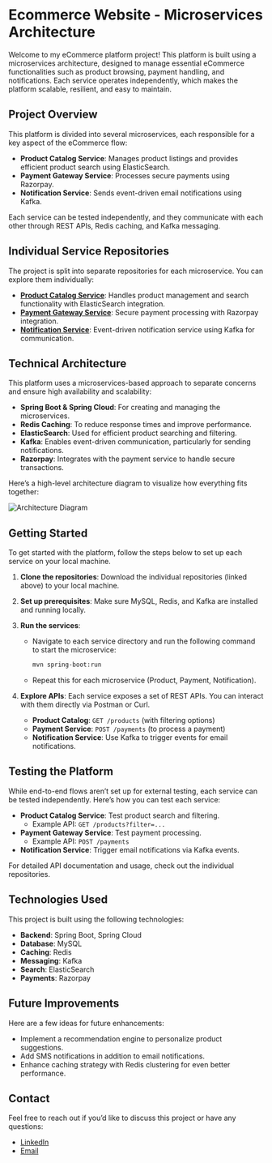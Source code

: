 # Ecommerce Website - Microservices Architecture

Welcome to my eCommerce platform project! This platform is built using a microservices architecture, designed to manage essential eCommerce functionalities such as product browsing, payment handling, and notifications. Each service operates independently, which makes the platform scalable, resilient, and easy to maintain.

## Project Overview

This platform is divided into several microservices, each responsible for a key aspect of the eCommerce flow:

- **Product Catalog Service**: Manages product listings and provides efficient product search using ElasticSearch.
- **Payment Gateway Service**: Processes secure payments using Razorpay.
- **Notification Service**: Sends event-driven email notifications using Kafka.

Each service can be tested independently, and they communicate with each other through REST APIs, Redis caching, and Kafka messaging.

## Individual Service Repositories

The project is split into separate repositories for each microservice. You can explore them individually:

- [**Product Catalog Service**](link-to-product-service-repo): Handles product management and search functionality with ElasticSearch integration.
- [**Payment Gateway Service**](link-to-payment-service-repo): Secure payment processing with Razorpay integration.
- [**Notification Service**](link-to-notification-service-repo): Event-driven notification service using Kafka for communication.

## Technical Architecture

This platform uses a microservices-based approach to separate concerns and ensure high availability and scalability:

- **Spring Boot & Spring Cloud**: For creating and managing the microservices.
- **Redis Caching**: To reduce response times and improve performance.
- **ElasticSearch**: Used for efficient product searching and filtering.
- **Kafka**: Enables event-driven communication, particularly for sending notifications.
- **Razorpay**: Integrates with the payment service to handle secure transactions.

Here’s a high-level architecture diagram to visualize how everything fits together:

![Architecture Diagram](path-to-your-architecture-diagram.png)

## Getting Started

To get started with the platform, follow the steps below to set up each service on your local machine.

1. **Clone the repositories**: Download the individual repositories (linked above) to your local machine.
   
2. **Set up prerequisites**: Make sure MySQL, Redis, and Kafka are installed and running locally.

3. **Run the services**:
   - Navigate to each service directory and run the following command to start the microservice:
     ```bash
     mvn spring-boot:run
     ```
   
   - Repeat this for each microservice (Product, Payment, Notification).

4. **Explore APIs**: Each service exposes a set of REST APIs. You can interact with them directly via Postman or Curl.

   - **Product Catalog**: `GET /products` (with filtering options)
   - **Payment Service**: `POST /payments` (to process a payment)
   - **Notification Service**: Use Kafka to trigger events for email notifications.

## Testing the Platform

While end-to-end flows aren’t set up for external testing, each service can be tested independently. Here’s how you can test each service:

- **Product Catalog Service**: Test product search and filtering.
  - Example API: `GET /products?filter=...`
- **Payment Gateway Service**: Test payment processing.
  - Example API: `POST /payments`
- **Notification Service**: Trigger email notifications via Kafka events.

For detailed API documentation and usage, check out the individual repositories.

## Technologies Used

This project is built using the following technologies:

- **Backend**: Spring Boot, Spring Cloud
- **Database**: MySQL
- **Caching**: Redis
- **Messaging**: Kafka
- **Search**: ElasticSearch
- **Payments**: Razorpay

## Future Improvements

Here are a few ideas for future enhancements:

- Implement a recommendation engine to personalize product suggestions.
- Add SMS notifications in addition to email notifications.
- Enhance caching strategy with Redis clustering for even better performance.

## Contact

Feel free to reach out if you’d like to discuss this project or have any questions:

- [LinkedIn](https://linkedin.com/in/yourusername)
- [Email](mailto:email@example.com)




